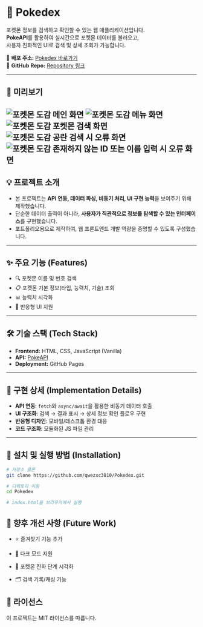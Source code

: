 # 📖 Pokedex

포켓몬 정보를 검색하고 확인할 수 있는 웹 애플리케이션입니다.  
**PokeAPI**를 활용하여 실시간으로 포켓몬 데이터를 불러오고,  
사용자 친화적인 UI로 검색 및 상세 조회가 가능합니다.  

🔗 **배포 주소:** [Pokedex 바로가기](https://qwezxc3810.github.io/Pokedex/)  
🔗 **GitHub Repo:** [Repository 링크](https://github.com/qwezxc3810/Pokedex)

---

## 📸 미리보기
![포켓몬 도감 메인 화면](./images/page1.png)
![포켓몬 도감 메뉴 화면](./images/page2.png)
![포켓몬 도감 포켓몬 검색 화면](./images/page3.png)
![포켓몬 도감 공란 검색 시 오류 화면](./images/page4.png)
![포켓몬 도감 존재하지 않는 ID 또는 이름 입력 시 오류 화면](./images/page5.png)
---

## 💡 프로젝트 소개
- 본 프로젝트는 **API 연동, 데이터 파싱, 비동기 처리, UI 구현 능력**을 보여주기 위해 제작했습니다.  
- 단순한 데이터 출력이 아니라, **사용자가 직관적으로 정보를 탐색할 수 있는 인터페이스**를 구현했습니다.  
- 포트폴리오용으로 제작하여, 웹 프론트엔드 개발 역량을 증명할 수 있도록 구성했습니다.  

---

## ✨ 주요 기능 (Features)
- 🔍 포켓몬 이름 및 번호 검색  
- 📋 포켓몬 기본 정보(타입, 능력치, 기술) 조회  
- 📊 능력치 시각화  
- 📱 반응형 UI 지원  

---

## 🛠 기술 스택 (Tech Stack)

- **Frontend:** HTML, CSS, JavaScript (Vanilla)  
- **API:** [PokeAPI](https://pokeapi.co/)  
- **Deployment:** GitHub Pages  

---

## 🔎 구현 상세 (Implementation Details)

- **API 연동**: `fetch`와 `async/await`을 활용한 비동기 데이터 호출  
- **UI 구조화**: 검색 → 결과 표시 → 상세 정보 확인 플로우 구현  
- **반응형 디자인**: 모바일/데스크톱 환경 대응  
- **코드 구조화**: 모듈화된 JS 파일 관리  

---

## 🚀 설치 및 실행 방법 (Installation)

```bash
# 저장소 클론
git clone https://github.com/qwezxc3810/Pokedex.git

# 디렉토리 이동
cd Pokedex

# index.html을 브라우저에서 실행
```

## 🔮 향후 개선 사항 (Future Work)
* ⭐ 즐겨찾기 기능 추가

* 🌙 다크 모드 지원

* 🔄 포켓몬 진화 단계 시각화

* 🗂 검색 기록/캐싱 기능

## 📜 라이선스
이 프로젝트는 MIT 라이선스를 따릅니다.
